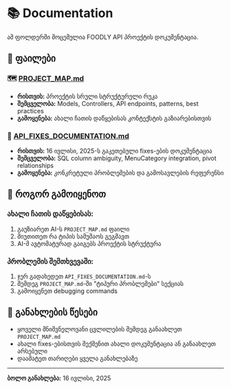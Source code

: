 # 📚 Documentation

ამ ფოლდერში მოცემულია FOODLY API პროექტის დოკუმენტაცია.

## 📄 ფაილები

### 🗺️ [PROJECT_MAP.md](PROJECT_MAP.md)
- **რისთვის:** პროექტის სრული სტრუქტურული რუკა
- **შემცველობა:** Models, Controllers, API endpoints, patterns, best practices
- **გამოყენება:** ახალი ჩათის დაწყებისას კონტექსტის გაზიარებისთვის

### 🔧 [API_FIXES_DOCUMENTATION.md](API_FIXES_DOCUMENTATION.md)
- **რისთვის:** 16 ივლისი, 2025-ს გაკეთებული fixes-ების დოკუმენტაცია
- **შემცველობა:** SQL column ambiguity, MenuCategory integration, pivot relationships
- **გამოყენება:** კონკრეტული პრობლემების და გამოსავლების რეფერენსი

## 🎯 როგორ გამოიყენოთ

### ახალი ჩათის დაწყებისას:
1. გაუზიარეთ AI-ს `PROJECT_MAP.md` ფაილი
2. მიუთითეთ რა ტიპის სამუშაოს გეგმავთ
3. AI-მ ავტომატურად გაიგებს პროექტის სტრუქტურა

### პრობლემის შემთხვევაში:
1. ჯერ გადახედეთ `API_FIXES_DOCUMENTATION.md`-ს
2. შემდეგ `PROJECT_MAP.md`-ში "ტიპური პრობლემები" სექციას
3. გამოიყენეთ debugging commands

## 📝 განახლების წესები

- ყოველი მნიშვნელოვანი ცვლილების შემდეგ განაახლეთ `PROJECT_MAP.md`
- ახალი fixes-ებისთვის შექმენით ახალი დოკუმენტაცია ან განაახლეთ არსებული
- დაამატეთ თარიღები ყველა განახლებაზე

---

**ბოლო განახლება:** 16 ივლისი, 2025
